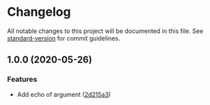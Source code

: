 # Changelog

All notable changes to this project will be documented in this file. See [standard-version](https://github.com/conventional-changelog/standard-version) for commit guidelines.

## 1.0.0 (2020-05-26)


### Features

* Add echo of argument ([2d215a3](https://github.com/tkottke90/markdown-to-docx/commit/2d215a34e2bba9c0ec783f501af09f6366f19b79))
